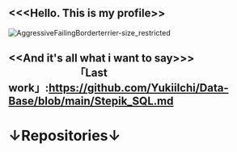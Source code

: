 <<<Hello. This is my profile>>
-
![AggressiveFailingBorderterrier-size_restricted](https://user-images.githubusercontent.com/112687355/201560526-dad5ad00-d6e5-451c-b795-85979b652ff9.gif) 

<<And it's all what i want to say>>>        　　　　　　
「Last work」:https://github.com/YukiiIchi/Data-Base/blob/main/Stepik_SQL.md
-
↓Repositories↓ 
=
